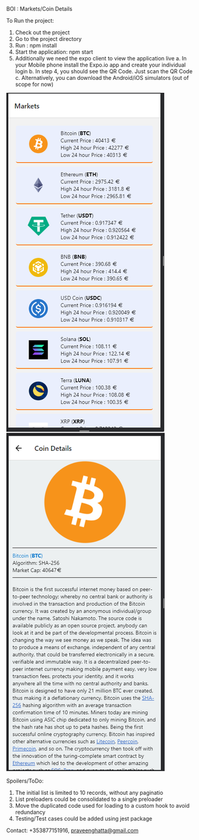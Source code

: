 BOI : Markets/Coin Details

To Run the project:
1. Check out the project
2. Go to the project directory
3. Run : npm install 
4. Start the application: npm start
5. Additionally we need the expo client to view the application live
   a. In your Mobile phone install the Expo.io app and create your individual login
   b. In step 4, you should see the QR Code. Just scan the QR Code
   c. Alternatively, you can download the Android/iOS simulators (out of scope for now)

![img_1.png](img_1.png)
![img_2.png](img_2.png)

Spoilers/ToDo:
1. The initial list is limited to 10 records, without any paginatio
2. List preloaders could be consolidated to a single preloader
3. Move the duplicated code used for loading to a custom hook to avoid redundancy
4. Testing/Test cases could be added using jest package

Contact: +353877151916, praveenghatta@gmail.com
